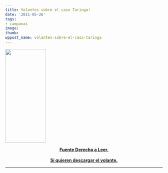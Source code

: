 ```yaml
---
title: Volantes sobre el caso Taringa!
date: '2011-05-26'
tags:
- campanas
image: 
thumb: 
wppost_name: volantes-sobre-el-caso-taringa
---
```


<a href="http://partidopirata.com.ar/wp-content/uploads/2011/05/apoyemos_a_taringa-pp_ar2.png"><img src="http://partidopirata.com.ar/wp-content/uploads/2011/05/apoyemos_a_taringa-pp_ar2-130x300.png" alt="" title="apoyemos_a_taringa-pp_ar" width="130" height="300" class="aligncenter size-medium wp-image-1055" /></a>

<div style="text-align: center;">
<b><a href="http://www.derechoaleer.org/2011/05/todos-con-taringa.html" target="_blank">Fuente Derecho a Leer.</a></b></div>
<div style="text-align: center;">
<b><br /></b></div>
<div style="text-align: center;">
<b><a href="http://www.4shared.com/photo/sSHsUPUs/apoyemos_a_taringa-pp_ar.html" target="_blank">Si quieren descargar el volante.</a></b></div>
<hr />
<br />
